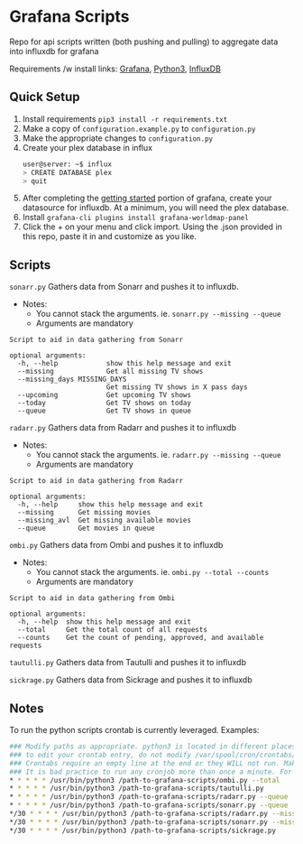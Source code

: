 # Grafana Scripts
Repo for api scripts written (both pushing and pulling) to aggregate data into influxdb for grafana

Requirements /w install links: [Grafana](http://docs.grafana.org/installation/), [Python3](https://www.python.org/downloads/), [InfluxDB](https://docs.influxdata.com/influxdb/v1.5/introduction/installation/)

## Quick Setup
1. Install requirements `pip3 install -r requirements.txt`
1. Make a copy of `configuration.example.py` to `configuration.py`
2. Make the appropriate changes to `configuration.py`
1. Create your plex database in influx
    ```sh
    user@server: ~$ influx
    > CREATE DATABASE plex
    > quit
    ```
1. After completing the [getting started](http://docs.grafana.org/guides/getting_started/) portion of grafana, create your datasource for influxdb. At a minimum, you will need the plex database.
1. Install `grafana-cli plugins install grafana-worldmap-panel`
1. Click the + on your menu and click import. Using the .json provided in this repo, paste it in and customize as you like.

## Scripts
`sonarr.py` Gathers data from Sonarr and pushes it to influxdb.
- Notes:
  - You cannot stack the arguments. ie. `sonarr.py --missing --queue`
  - Arguments are mandatory

```
Script to aid in data gathering from Sonarr

optional arguments:
  -h, --help            show this help message and exit
  --missing             Get all missing TV shows
  --missing_days MISSING_DAYS
                        Get missing TV shows in X pass days
  --upcoming            Get upcoming TV shows
  --today               Get TV shows on today
  --queue               Get TV shows in queue
```

`radarr.py` Gathers data from Radarr and pushes it to influxdb
- Notes:
  - You cannot stack the arguments. ie. `radarr.py --missing --queue`
  - Arguments are mandatory

```
Script to aid in data gathering from Radarr

optional arguments:
  -h, --help     show this help message and exit
  --missing      Get missing movies
  --missing_avl  Get missing available movies
  --queue        Get movies in queue
```

`ombi.py` Gathers data from Ombi and pushes it to influxdb
- Notes:
  - You cannot stack the arguments. ie. `ombi.py --total --counts`
  - Arguments are mandatory

```
Script to aid in data gathering from Ombi

optional arguments:
  -h, --help  show this help message and exit
  --total     Get the total count of all requests
  --counts    Get the count of pending, approved, and available requests
```

`tautulli.py` Gathers data from Tautulli and pushes it to influxdb

`sickrage.py` Gathers data from Sickrage and pushes it to influxdb

## Notes
To run the python scripts crontab is currently leveraged. Examples:
```sh
### Modify paths as appropriate. python3 is located in different places for different users. (`which python3` will give you the path)
### to edit your crontab entry, do not modify /var/spool/cron/crontabs/<user> directly, use `crontab -e`
### Crontabs require an empty line at the end or they WILL not run. Make sure to have 2 lines to be safe
### It is bad practice to run any cronjob more than once a minute. For timing help: https://crontab.guru/
* * * * * /usr/bin/python3 /path-to-grafana-scripts/ombi.py --total
* * * * * /usr/bin/python3 /path-to-grafana-scripts/tautulli.py
* * * * * /usr/bin/python3 /path-to-grafana-scripts/radarr.py --queue
* * * * * /usr/bin/python3 /path-to-grafana-scripts/sonarr.py --queue
*/30 * * * * /usr/bin/python3 /path-to-grafana-scripts/radarr.py --missing
*/30 * * * * /usr/bin/python3 /path-to-grafana-scripts/sonarr.py --missing
*/30 * * * * /usr/bin/python3 /path-to-grafana-scripts/sickrage.py
```
